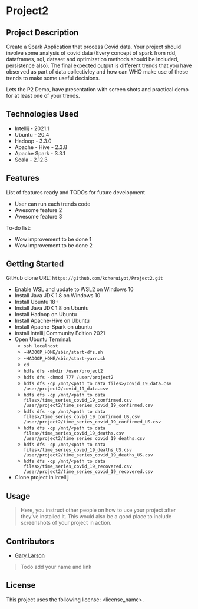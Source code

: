 # Project2

## Project Description
Create a Spark Application that process Covid data.
Your project  should involve some analysis of covid data (Every concept of spark from rdd, dataframes, sql, dataset and optimization methods should be included, persistence also).  The final expected output is different trends that you have observed as part of data collectivley and how can WHO make use of these trends to make some useful decisions.

Lets the P2 Demo, have presentation with screen shots and practical demo for at least one of your trends.

## Technologies Used
  * Intellij - 2021.1
  * Ubuntu - 20.4
  * Hadoop - 3.3.0
  * Apache - Hive - 2.3.8
  * Apache Spark - 3.3.1
  * Scala - 2.12.3

## Features
List of features ready and TODOs for future development

  * User can run each trends code
  * Awesome feature 2
  * Awesome feature 3
  
  To-do list:

  * Wow improvement to be done 1
  * Wow improvement to be done 2

## Getting Started
GitHub clone URL: `https://github.com/kcheruiyot/Project2.git` 

  - Enable WSL and update to WSL2 on Windows 10
  - Install Java JDK 1.8 on Windows 10  
  - Install Ubuntu 18+
  - Install Java JDK 1.8 on Ubuntu  
  - Install Hadoop on Ubuntu
  - Install Apache-Hive on Ubuntu
  - Install Apache-Spark on ubuntu
  - install Intellij Community Edition 2021
  - Open Ubuntu Terminal:
    - `ssh localhost`
    - `~HADOOP_HOME/sbin/start-dfs.sh`
    - `~HADOOP_HOME/sbin/start-yarn.sh`  
    - `cd`
    - `hdfs dfs -mkdir /user/project2`
    - `hdfs dfs -chmod 777 /user/project2`  
    - `hdfs dfs -cp /mnt/<path to data files>/covid_19_data.csv /user/project2/covid_19_data.csv`
    - `hdfs dfs -cp /mnt/<path to data files>/time_series_covid_19_confirmed.csv /user/project2/time_series_covid_19_confirmed.csv`
    - `hdfs dfs -cp /mnt/<path to data files>/time_series_covid_19_confirmed_US.csv /user/project2/time_series_covid_19_confirmed_US.csv`
    - `hdfs dfs -cp /mnt/<path to data files>/time_series_covid_19_deaths.csv /user/project2/time_series_covid_19_deaths.csv`
    - `hdfs dfs -cp /mnt/<path to data files>/time_series_covid_19_deaths_US.csv /user/project2/time_series_covid_19_deaths_US.csv`
    - `hdfs dfs -cp /mnt/<path to data files>/time_series_covid_19_recovered.csv /user/project2/time_series_covid_19_recovered.csv`
  - Clone project in intellij

## Usage
> Here, you instruct other people on how to use your project after they’ve installed it. This would also be a good place to include screenshots of your project in action.

## Contributors
- [Gary Larson](https://github.com/gary-larson)
> Todo add your name and link
## License
This project uses the following license: <license_name>.